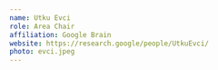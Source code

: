```yaml
---
name: Utku Evci
role: Area Chair
affiliation: Google Brain
website: https://research.google/people/UtkuEvci/
photo: evci.jpeg
---
```

